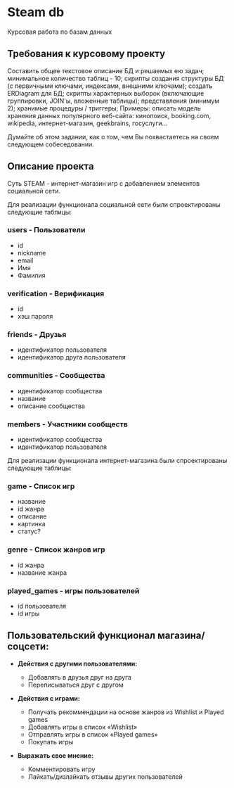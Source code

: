 # Steam db
Курсовая работа по базам данных

## Требования к курсовому проекту
Составить общее текстовое описание БД и решаемых ею задач;
минимальное количество таблиц - 10;
скрипты создания структуры БД (с первичными ключами, индексами, внешними ключами);
создать ERDiagram для БД;
скрипты характерных выборок (включающие группировки, JOIN'ы, вложенные таблицы);
представления (минимум 2);
хранимые процедуры / триггеры;
Примеры: описать модель хранения данных популярного веб-сайта: кинопоиск, booking.com, wikipedia, интернет-магазин, geekbrains, госуслуги...

Думайте об этом задании, как о том, чем Вы похвастаетесь на своем следующем собеседовании.

## Описание проекта
Суть STEAM - интернет-магазин игр с добавлением элементов социальной сети.


Для реализации функционала социальной сети были спроектированы следующие таблицы:

### users - Пользователи
 - id
 - nickname
 - email
 - Имя
 - Фамилия

### verification - Верификация
 - id
 - хэш пароля

### friends - Друзья
 - идентификатор пользователя
 - идентификатор друга пользователя

### communities - Сообщества
 - идентификатор сообщества
 - название
 - описание сообщества

### members - Участники сообществ
 - идентификатор сообщества
 - идентификатор пользователя

Для реализации функционала интернет-магазина были спроектированы следующие таблицы:

### game - Список игр
 - название
 - id жанра
 - описание
 - картинка
 - статус?

### genre - Список жанров игр
 - id жанра
 - название жанра

### played_games - игры пользователей
 - id пользователя
 - id игры

## Пользовательский функционал магазина/соцсети:
- **Действия с другими пользователями:**
  - Добавлять в друзья друг на друга
  - Переписываться друг с другом

- **Действия с играми:**
  - Получать рекоммендации на основе жанров из Wishlist и Played games
  - Добавлять игры в список «Wishlist»
  - Отправлять игры в список «Played games»
  - Покупать игры

- **Выражать свое мнение:**
  - Комментировать игру
  - Лайкать/дизлайкать отзывы других пользователей

